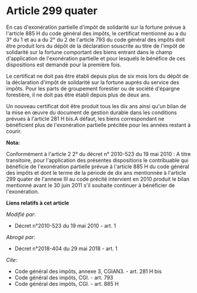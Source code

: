 # Article 299 quater

En cas d'exonération partielle d'impôt de solidarité sur la fortune prévue à l'article 885 H du code général des impôts, le
certificat mentionné au a du 3° du 1 et au a du 2° du 2 de l'article 793 du code général des impôts doit être produit lors du
dépôt de la déclaration souscrite au titre de l'impôt de solidarité sur la fortune comportant des biens entrant dans le champ
d'application de l'exonération partielle et pour lesquels le bénéfice de ces dispositions est demandé pour la première fois. 

Le certificat ne doit pas être établi depuis plus de six mois lors du dépôt de la déclaration d'impôt de solidarité sur la
fortune auprès du service des impôts. Pour les parts de groupement forestier ou de société d'épargne forestière, il ne doit
pas être établi depuis plus de deux ans. 

Un nouveau certificat doit être produit tous les dix ans ainsi qu'un bilan de la mise en œuvre du document de gestion durable
dans les conditions prévues à l'article 281 H bis.A défaut, les biens correspondant ne bénéficient plus de l'exonération
partielle précitée pour les années restant à courir.

**Nota:**

Conformément à l'article 2 2° du décret n° 2010-523 du 19 mai 2010 : A titre transitoire, pour l'application des présentes
dispositions le contribuable qui bénéficie de l'exonération partielle prévue à l'article 885 H du code général des impôts et
dont le terme de la période de dix ans mentionnée à l'article 299 quater de l'annexe III au code précité intervient en 2010
produit le bilan mentionné avant le 30 juin 2011 s'il souhaite continuer à bénéficier de l'exonération.

**Liens relatifs à cet article**

_Modifié par_:

  - Décret n°2010-523 du 19 mai 2010 - art. 1

_Abrogé par_:

  - Décret n°2018-404 du 29 mai 2018 - art. 1

_Cite_:

  - Code général des impôts, annexe 3, CGIAN3. - art. 281 H bis
  - Code général des impôts, CGI. - art. 793
  - Code général des impôts, CGI. - art. 885 H

